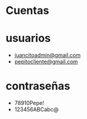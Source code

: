 # Cuentas 
# usuarios
- juancitoadmin@gmail.com
- pepitocliente@gmail.com
# contraseñas
- 78910Pepe!
- 123456ABCabc@
